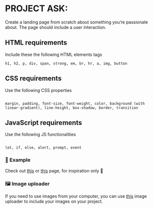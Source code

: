 # PROJECT ASK: 
Create a landing page from scratch about something you’re passionate about. The page should include a user interaction.


## HTML requirements 
Include these the following HTML elements tags
```
h1, h2, p, div, span, strong, em, br, hr, a, img, button
```

## CSS requirements 
Use the following CSS properties
```

margin, padding, font-size, font-weight, color, background (with linear-gradient), line-height, box-shadow, border, transition
```

## JavaScript requirements 
Use the following JS functionalities
```

let, if, else, alert, prompt, event
```


### 🥛 Example
Check out [this](https://www.shecodes.io/demos/project) or [this](https://www.shecodes.io/students/projects?product=workshop) page, for inspiration only 🙈

### 🖼 Image uploader
If you need to use images from your computer, you can use [this](https://www.shecodes.io/uploads) image uploader to include your images on your project.

